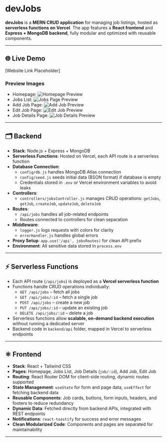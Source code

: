 # devJobs

**devJobs** is a **MERN CRUD application** for managing job listings, hosted as **serverless functions on Vercel**. The app features a **React frontend** and **Express + MongoDB backend**, fully modular and optimized with reusable components.

---

## 🌐 Live Demo
[Website Link Placeholder]

### Preview Images
- Homepage: ![Homepage Preview](./preview-homepage.png)  
- Jobs List: ![Jobs Page Preview](./preview-jobs.png)  
- Add Job Page: ![Add Job Preview](./preview-add-job.png)  
- Edit Job Page: ![Edit Job Preview](./preview-edit-job.png)  
- Job Details Page: ![Job Details Preview](./preview-job-details.png)

---

## 🗂 Backend

- **Stack**: Node.js + Express + MongoDB  
- **Serverless Functions**: Hosted on Vercel, each API route is a serverless function  
- **Database Connection**:
  - `config/db.js` handles MongoDB Atlas connection  
  - `config/seed.js` seeds initial data (BSON format) if database is empty  
  - Credentials stored in `.env` or Vercel environment variables to avoid leaks  
- **Controllers**:
  - `controllers/jobsController.js` manages CRUD operations: `getJobs`, `getJob`, `createJob`, `updateJob`, `deleteJob`  
- **Routes**:
  - `/api/jobs` handles all job-related endpoints  
  - Routes connected to controllers for clean separation  
- **Middleware**:
  - `logger.js` logs requests with colors for clarity  
  - `errorHandler.js` handles global errors  
- **Proxy Setup**: `app.use('/api', jobsRoutes)` for clean API prefix  
- **Environment**: All sensitive data stored in `process.env`

---

## ⚡ Serverless Functions

- Each API route (`/api/jobs`) is deployed as a **Vercel serverless function**  
- Functions handle CRUD operations individually:
  - `GET /api/jobs` – fetch all jobs  
  - `GET /api/jobs/:id` – fetch a single job  
  - `POST /api/jobs` – create a new job  
  - `PUT /api/jobs/:id` – update an existing job  
  - `DELETE /api/jobs/:id` – delete a job  
- Serverless functions allow **scalable, on-demand backend execution** without running a dedicated server  
- Backend code in `backend/api` folder, mapped in Vercel to serverless endpoints  

---

## ⚛️ Frontend

- **Stack**: React + Tailwind CSS  
- **Pages**: Homepage, Jobs List, Job Details (`job/:id`), Add Job, Edit Job  
- **Routing**: React Router DOM for client-side routing, dynamic routes supported  
- **State Management**: `useState` for form and page data, `useEffect` for fetching backend data  
- **Reusable Components**: Job cards, buttons, form inputs, headers, and footers to reduce redundancy  
- **Dynamic Data**: Fetched directly from backend APIs, integrated with REST endpoints  
- **Notifications**: `react-toastify` for success and error messages  
- **Clean Modularized Code**: Components and pages are separated for maintainability  

---
